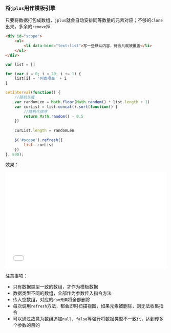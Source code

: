 
### 将`jplus`用作模板引擎

只要将数据打包成数组，`jplus`就会自动安排同等数量的元素对应；不够的`clone`出来，多余的`remove`掉

```html
<div id="scope">
    <ul>
        <li data-bind="text:list">写一些默认内容，待会儿就被覆盖</li>
    </ul>
</div>
```

```javascript
var list = []

for (var i = 0; i < 20; i += 1) {
    list[i] = '列表项目' + i
}

setInterval(function() {
    //随机长度
    var randomLen = Math.floor(Math.random() * list.length + 1)
    var curList = list.concat().sort(function() {
        //随机化排序
        return Math.random() - 0.5
    })
    
    curList.length = randomLen
    
    $('#scope').refresh({
        list: curList
    })
}, 800);
```

效果：

<iframe width="100%" height="300" src="//jsfiddle.net/Jade129/5zqv6o25/embedded/" allowfullscreen="allowfullscreen" frameborder="0"></iframe>

注意事项：
- 只有数据类型一致的数组，才作为模板数据
- 数据类型不同的数组，全部作为参数传入指令方法
- 传入空数组，对应的`dom元素`将全部删除
- 每次调用`refresh`方法，都会即时扫描视图，如果元素被删除，则无法收集指令
- 可以通过故意为数组追加`null`、`false`等强行将数据类型不一致化，达到传多个参数的目的
